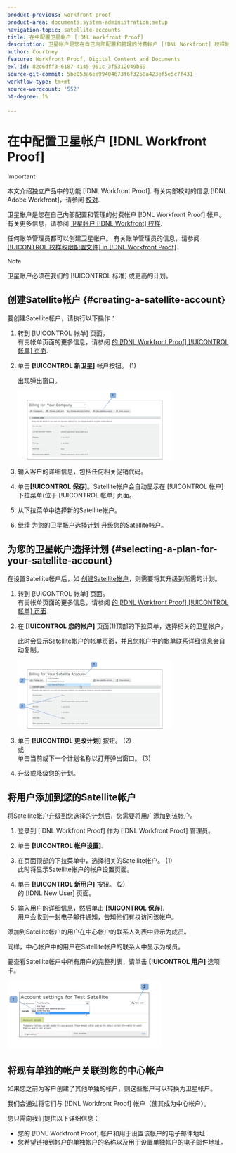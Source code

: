```yaml
---
product-previous: workfront-proof
product-area: documents;system-administration;setup
navigation-topic: satellite-accounts
title: 在中配置卫星帐户 [!DNL Workfront Proof]
description: 卫星帐户是您在自己内部配置和管理的付费帐户 [!DNL Workfront] 校样帐户。 有关更多信息，请参阅 [!DNL Workfront] 证明。
author: Courtney
feature: Workfront Proof, Digital Content and Documents
exl-id: 82c6dff3-6187-4145-951c-3f5312049b59
source-git-commit: 5be053a6ee99404673f6f3258a423ef5e5c7f431
workflow-type: tm+mt
source-wordcount: '552'
ht-degree: 1%

---
```


# 在中配置卫星帐户 [!DNL Workfront Proof]

>[!IMPORTANT]
>
>本文介绍独立产品中的功能 [!DNL Workfront Proof]. 有关内部校对的信息 [!DNL Adobe Workfront]，请参阅 [校对](../../../review-and-approve-work/proofing/proofing.md).

卫星帐户是您在自己内部配置和管理的付费帐户 [!DNL Workfront Proof] 帐户。 有关更多信息，请参阅 [卫星帐户 [!DNL Workfront] 校样](../../../workfront-proof/wp-acct-admin/satellite-accounts/sat-accts-in-wp.md).

任何账单管理员都可以创建卫星帐户。 有关账单管理员的信息，请参阅 [[!UICONTROL 校样权限配置文件] in [!DNL Workfront Proof]](../../../workfront-proof/wp-acct-admin/account-settings/proof-perm-profiles-in-wp.md).

>[!NOTE]
>
> 卫星账户必须在我们的 [!UICONTROL 标准] 或更高的计划。

## 创建Satellite帐户 {#creating-a-satellite-account}

要创建Satellite帐户，请执行以下操作：

1. 转到 [!UICONTROL 帐单] 页面。\
   有关帐单页面的更多信息，请参阅  [的 [!DNL Workfront Proof] [!UICONTROL 帐单] 页面](../../../workfront-proof/wp-billingsettings/manage-your-billing/wp-billing-page.md).

1. 单击 **[!UICONTROL 新卫星]** 帐户按钮。 (1)

   出现弹出窗口。

   ![New_Satellite_Account.png](assets/new-satellite-account-350x156.png)

1. 输入客户的详细信息，包括任何相关促销代码。
1. 单击&#x200B;**[!UICONTROL 保存]**。Satellite帐户会自动显示在 [!UICONTROL 帐户] 下拉菜单(位于 [!UICONTROL 帐单] 页面。
1. 从下拉菜单中选择新的Satellite帐户。
1. 继续 [为您的卫星帐户选择计划](#selecting-a-plan-for-your-satellite-account) 升级您的Satellite帐户。

## 为您的卫星帐户选择计划 {#selecting-a-plan-for-your-satellite-account}

在设置Satellite帐户后，如 [创建Satellite帐户](#creating-a-satellite-account)，则需要将其升级到所需的计划。

1. 转到 [!UICONTROL 帐单] 页面。\
   有关帐单页面的更多信息，请参阅  [的 [!DNL Workfront Proof] [!UICONTROL 帐单] 页面](../../../workfront-proof/wp-billingsettings/manage-your-billing/wp-billing-page.md).

1. 在 **[!UICONTROL 您的帐户]** 页面(1)顶部的下拉菜单，选择相关的卫星帐户。

   此时会显示Satellite帐户的帐单页面，并且您帐户中的帐单联系详细信息会自动复制。

   ![Satellite_Account_Change_Plan.png](assets/satellite-account-change-plan-350x156.png)

1. 单击 **[!UICONTROL 更改计划]** 按钮。 (2)\
   或\
   单击当前或下一个计划名称以打开弹出窗口。 (3)

1. 升级或降级您的计划。

## 将用户添加到您的Satellite帐户

将Satellite帐户升级到您选择的计划后，您需要将用户添加到该帐户。

1. 登录到 [!DNL Workfront Proof] 作为 [!DNL Workfront Proof] 管理员。
1. 单击 **[!UICONTROL 帐户设置]**.
1. 在页面顶部的下拉菜单中，选择相关的Satellite帐户。 (1)\
   此时将显示Satellite帐户的帐户设置页面。
1. 单击 **[!UICONTROL 新用户]** 按钮。 (2)\
   的 [!DNL New User] 页面。

1. 输入用户的详细信息，然后单击 **[!UICONTROL 保存]**.\
   用户会收到一封电子邮件通知，告知他们有权访问该帐户。

添加到Satellite帐户的用户在中心帐户的联系人列表中显示为成员。

同样，中心帐户中的用户在Satellite帐户的联系人中显示为成员。

要查看Satellite帐户中所有用户的完整列表，请单击 **[!UICONTROL 用户]** 选项卡。

![SA_New_User.png](assets/sa-new-user-350x156.png)

## 将现有单独的帐户关联到您的中心帐户

如果您之前为客户创建了其他单独的帐户，则这些帐户可以转换为卫星帐户。

我们会通过将它们与 [!DNL Workfront Proof] 帐户（使其成为中心帐户）。

您只需向我们提供以下详细信息：

* 您的 [!DNL Workfront Proof] 帐户和用于设置该帐户的电子邮件地址
* 您希望链接到帐户的单独帐户的名称以及用于设置单独帐户的电子邮件地址。
